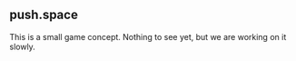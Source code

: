 ## push.space

This is a small game concept.  Nothing to see yet, but we are working on it slowly.


